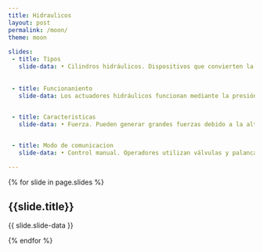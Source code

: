 ```yaml
---
title: Hidraulicos
layout: post
permalink: /moon/
theme: moon
 
slides:
 - title: Tipos
   slide-data: • Cilindros hidráulicos. Dispositivos que convierten la presión hidráulica en movimiento lineal. • Motores hidráulicos. Transforman la energía hidráulica en movimiento rotativo. • Actuadores de doble efecto. Permiten movimiento en ambas direcciones. • Actuadores de simple efecto. Funcionan en una sola dirección y utilizan un resorte para regresar.
 
     
 - title: Funcionaniento
   slide-data: Los actuadores hidráulicos funcionan mediante la presión de un fluido (normalmente aceite) que se envía a través de un sistema de tuberías. Cuando el fluido presurizado entra en el actuador, provoca el movimiento del cilindro o motor. Este movimiento puede ser lineal o rotativo, dependiendo del tipo de actuador.

   
 - title: Caracteristicas
   slide-data: • Fuerza. Pueden generar grandes fuerzas debido a la alta presión del fluido. • Precisión. Ofrecen un control preciso del movimiento. • Rapidez. Pueden moverse rápidamente dependiendo del sistema de control y la presión. • Durabilidad. Generalmente tienen una larga vida útil si se mantienen adecuadamente. • Flexibilidad. Se pueden diseñar para diversas aplicaciones industriales.


 - title: Modo de comunicacion
   slide-data: • Control manual. Operadores utilizan válvulas y palancas. • Control automático. Sensores y controladores electrónicos regulan la presión y el flujo. • Redes de comunicación. Integración con sistemas industriales a través de protocolos como CANopen, Modbus, o Profibus para monitorizar y controlar actuadores desde un sistema central.

---
```


{% for slide in page.slides %}
                    
<section data-background="{% if slide.background %}{{slide.background}}{% else %}{{page.background}}{% endif %}"><h1>{{slide.title}}</h1>{{ slide.slide-data }}</section>
                    
{% endfor %}
    
